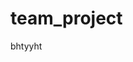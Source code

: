 # team_project
bhtyyht
<!DOCTYPE html>
<html>
    <head>
        <title>Page Title</title>
        <script type="text/javascript">
        window.onload = function() {
            document.getElementsByTagName("body")[0].innerHTML = '';
            createInput();
            getInputValue();
            createMap(mapRow, mapCol, 15, 15);
            createBtn();
        };

        // start/restart game
        var moveSnake, direction;
        var snakeSpeed = 150;
        var mapRow = 15;
        var mapCol = 15;
        var score = 0;
        function startGame() {
            getInputValue();
            if(mapRow >= 10 && mapCol >= 10) {
            document.getElementsByTagName("body")[0].innerHTML = '';
            snakeBody.splice(0);
            direction = 4;
            score = 0;
            clearInterval(moveSnake);
            createInput();
            createMap(mapCol, mapRow, 15, 15);
            createBtn();
            createSnake();
            createFood();
            moveSnake = setInterval(move, snakeSpeed);
            
            //when arrow(direction) key clicked
            document.onkeydown = function() {
                var check = true; // prevent fast-click bug
                if (event.keyCode == 38 && direction != 2) {
                    if (snakeHead - mapBlock.length / mapRow == snakeBody[0]) check = false;
                    if (check) direction = 1;
                } else if (event.keyCode == 40 && direction != 1) {
                    if (snakeHead + mapBlock.length / mapRow == snakeBody[0]) check = false;
                    if (check) direction = 2;
                } else if (event.keyCode == 37 && direction != 4) {
                    if (snakeHead - 1 == snakeBody[0]) check = false;
                    if (check) direction = 3;
                } else if (event.keyCode == 39 && direction != 3) {
                    if (snakeHead + 1 == snakeBody[0]) check = false;
                    if (check) direction = 4;
                }
                check = true;
            }
            } else {alert("mapRow and mapCol must be bigger than 9");}
        } // startGame()

        //Make map(table)
        function createMap(col, row, width, height) {
            var table = "<table id='map' border='1'>";

            for (var i = 0; i < row; i++) {
                table += "<tr>";
                for (var k = 0; k < col; k++) {
                    table += "<td width='" + width + "' height='" + height + "'></td>";
                }
                table += "</tr>";
            }
            document.write(table);
        }

        //make button
        function createBtn() {
            document.write("<button id='btn'>start</button>");
            document.getElementById('btn').onclick = function() {
                startGame();
            };
        }

        //make input
        function createInput() {
            document
                    .write("mapRow : <input type='text' id='mapRow' value='" + mapRow + "'/>");
            document
                    .write(" mapCol : <input type='text' id='mapCol' value='" + mapCol + "'/><br/>");
            document
                    .write("Snake speed(smaller = faster) : <input type='text' id='speed'value='" + snakeSpeed + "'/><br/>");
            document.write("<p id='score'>Score : " + score + "</p>");
        }

        function getInputValue() {
            mapRow = document.getElementById("mapRow").value;
            mapCol = document.getElementById("mapCol").value;
            snakeSpeed = document.getElementById("speed").value;
        }

        //make snake
        var snakeHead;
        var snakeBody = new Array();
        var mapBlock = document.getElementsByTagName('td');
        function createSnake() {
            var startLength = 4;
            snakeHead = Math.floor((mapRow % 2 == 1) ? (mapBlock.length / 2)
                    : (mapBlock.length / 2 - mapCol / 2));
            mapBlock[snakeHead].style.backgroundColor = 'green';
            for (var i = 1; i < startLength; i++) {
                snakeBody.push(snakeHead - i);
                mapBlock[snakeHead - i].style.backgroundColor = 'black';
            }
        }

        //make food
        var food;
        function createFood() {
            var check = true;
            while (true) {
                var ranLoc = Math.floor(Math.random() * mapBlock.length);
                if (snakeHead != ranLoc) {
                    for (var i = 0; i < snakeBody.length; i++) {
                        if (snakeBody[i] == ranLoc) {
                            check = false;
                            break;
                        }
                    }
                    if (check) {
                        food = ranLoc;
                        mapBlock[ranLoc].style.backgroundColor = "red";
                        break;
                    }
                    check = true;
                }
            }
        }

        //move snake
        var temp1, temp2;
        function moveTo(loc) {
            mapBlock[snakeHead].style.backgroundColor = 'white';
            mapBlock[loc].style.backgroundColor = 'green';
            for (var i = 0; i < snakeBody.length; i++) {
                if (i == 0) {
                    mapBlock[snakeBody[i]].style.backgroundColor = 'white';
                    temp1 = snakeBody[i];
                    snakeBody[i] = snakeHead;
                    snakeHead = loc;
                    mapBlock[snakeBody[i]].style.backgroundColor = 'black';
                } else {
                    mapBlock[snakeBody[i]].style.backgroundColor = 'white';
                    temp2 = snakeBody[i];
                    snakeBody[i] = temp1;
                    temp1 = temp2;
                    mapBlock[snakeBody[i]].style.backgroundColor = 'black';
                }
            }
        }

        function moveUp() { //1
            var nextLoc = snakeHead - mapBlock.length / mapRow;
            if (nextLoc >= 0) {
                moveTo(nextLoc);
            } else {
                gameOver();
            }
        }

        function moveDown() { //2
            var nextLoc = snakeHead + mapBlock.length / mapRow;
            if (nextLoc < mapBlock.length) {
                moveTo(nextLoc);
            } else {
                gameOver();
            }
        }

        function moveLeft() { //3
            var nextLoc = snakeHead - 1;
            if ((nextLoc + 1) % mapCol != 0) {
                moveTo(nextLoc);
            } else {
                gameOver();
            }
        }

        function moveRight() { //4
            var nextLoc = snakeHead + 1;
            if (nextLoc % mapCol != 0) {
                moveTo(nextLoc);
            } else {
                gameOver();
            }
        }

        function move() {
            switch (direction) {
            case 1:
                moveUp();
                break;
            case 2:
                moveDown();
                break;
            case 3:
                moveLeft();
                break;
            case 4:
                moveRight();
                break;
            }

            for (var i = 0; i < snakeBody.length; i++) {
                if (snakeHead == snakeBody[i]) {
                    gameOver();
                    break;
                }
            }

            if (snakeHead == food)
                eat();
        }

        function eat() {
            snakeBody.push(temp2);
            mapBlock[temp2].style.backgroundColor = "black";
            score++;
            document.getElementById("score").innerHTML = "Score : " + score;
            createFood();
        }

        function gameOver() {
            clearInterval(moveSnake);
            alert("Game Over!");
        }
        </script>
    </head>
    <body>
    </body>
</html>

